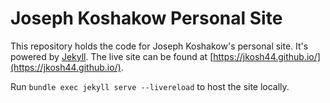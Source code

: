 # Joseph Koshakow Personal Site

This repository holds the code for Joseph Koshakow's personal site. 
It's powered by [Jekyll](https://jekyllrb.com/). The live site can be 
found at [https://jkosh44.github.io/](https://jkosh44.github.io/).

Run `bundle exec jekyll serve --livereload` to host the site locally.